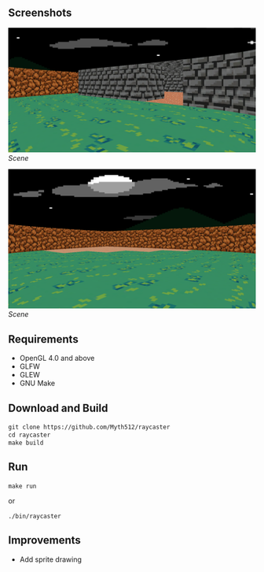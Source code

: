 ## Screenshots

![Scene1](assets/scene1.png)
_Scene_

![Scene2](assets/scene2.png)
_Scene_

## Requirements

* OpenGL 4.0 and above
* GLFW
* GLEW 
* GNU Make

## Download and Build

```console
git clone https://github.com/Myth512/raycaster
cd raycaster
make build
```

## Run

```console
make run
```

or

```console
./bin/raycaster 

```

## Improvements

* Add sprite drawing
